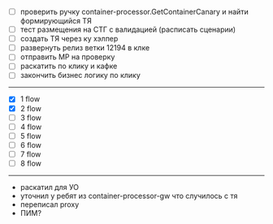 - [ ] проверить ручку container-processor.GetContainerCanary и найти формирующийся ТЯ
- [ ] тест размещения на СТГ с валидацией (расписать сценарии)
- [ ] создать ТЯ через ку хэлпер
- [ ] развернуть релиз ветки 12194 в клке
- [ ] отправить МР на проверку
- [ ] раскатить по клику и кафке
- [ ] закончить бизнес логику по клику

---
- [x] 1 flow 
- [x] 2 flow 
- [ ] 3 flow 
- [ ] 4 flow 
- [ ] 5 flow 
- [ ] 6 flow 
- [ ] 7 flow 
- [ ] 8 flow 

---
- раскатил для УО
- уточнил у ребят из container-processor-gw что случилось с тя
- переписал proxy
- ПИМ?